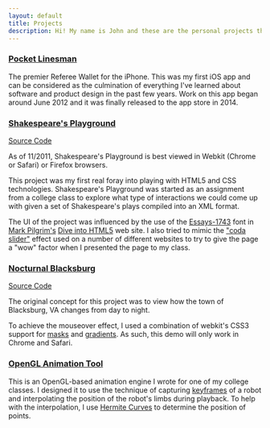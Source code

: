 ```yaml
---
layout: default
title: Projects
description: Hi! My name is John and these are the personal projects that I have created over the years.
---
```


### [Pocket Linesman](http://pocketlinesman.com)

The premier Referee Wallet for the iPhone. This was my first iOS app and can be considered as the culmination of everything I've learned about software and product design in the past few years. Work on this app began around June 2012 and it was finally released to the app store in 2014.

### [Shakespeare's Playground](http://johnryding.com/Shakespeare-Playground/)

[Source Code](https://github.com/strife25/Shakespeare-Playground)

As of 11/2011, Shakespeare's Playground is best viewed in Webkit (Chrome or Safari) or Firefox browsers.

This project was my first real foray into playing with HTML5 and CSS technologies. Shakespeare's Playground was started as an assignment from a college class to explore what type of interactions we could come up with given a set of Shakespeare's plays compiled into an XML format.

The UI of the project was influenced by the use of the [Essays-1743](http://www.dafont.com/essays1743.font) font in [Mark Pilgrim's](http://en.wikipedia.org/wiki/Mark_Pilgrim_(software_developer)) [Dive into HTML5](http://diveintohtml5.info/) web site. I also tried to mimic the ["coda slider"](http://www.panic.com/coda/) effect used on a number of different websites to try to give the page a "wow" factor when I presented the page to my class.

### [Nocturnal Blacksburg](http://johnryding.com/Nocturnal-Blacksburg/)

[Source Code](https://github.com/strife25/Nocturnal-Blacksburg)

The original concept for this project was to view how the town of Blacksburg, VA changes from day to night.

To achieve the mouseover effect, I used a combination of webkit's CSS3 support for [masks](http://www.webkit.org/blog/181/css-masks/) and [gradients](http://www.webkit.org/blog/1424/css3-gradients/). As such, this demo will only work in Chrome and Safari.

### [OpenGL Animation Tool](https://github.com/strife25/OpenGL-Animation-Tool)

This is an OpenGL-based animation engine I wrote for one of my college classes. I designed it to use the technique of capturing [keyframes](http://en.wikipedia.org/wiki/Key_frame) of a robot and interpolating the position of the robot's limbs during playback. To help with the interpolation, I use [Hermite Curves](http://www.cubic.org/docs/hermite.htm) to determine the position of points.


